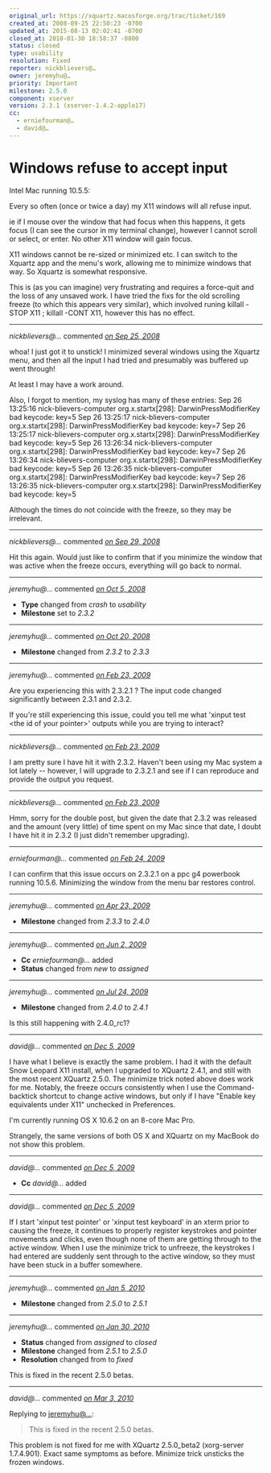 ```yaml
---
original_url: https://xquartz.macosforge.org/trac/ticket/169
created_at: 2008-09-25 22:50:23 -0700
updated_at: 2015-08-13 02:02:41 -0700
closed_at: 2010-01-30 18:58:37 -0800
status: closed
type: usability
resolution: Fixed
reporter: nickblievers@…
owner: jeremyhu@…
priority: Important
milestone: 2.5.0
component: xserver
version: 2.3.1 (xserver-1.4.2-apple17)
cc:
  - erniefourman@…
  - david@…
---
```


Windows refuse to accept input
==============================


Intel Mac running 10.5.5:

Every so often (once or twice a day) my X11 windows will all refuse input.

ie if I mouse over the window that had focus when this happens, it gets focus (I can see the cursor in my terminal change), however I cannot scroll or select, or enter. No other X11 window will gain focus.

X11 windows cannot be re-sized or minimized etc. I can switch to the Xquartz app and the menu's work, allowing me to minimize windows that way. So Xquartz is somewhat responsive.

This is (as you can imagine) very frustrating and requires a force-quit and the loss of any unsaved work. I have tried the fixs
for the old scrolling freeze (to which this appears very similar), which involved runing killall -STOP X11 ; killall -CONT X11, however this has no effect.



---

*nickblievers@…* commented *[on Sep 25, 2008](https://xquartz.macosforge.org/trac/ticket/169#comment:1 "September 25, 2008 at 10:52 PM PDT")*

whoa! I just got it to unstick! I minimized several windows using the Xquartz menu, and then all the input I had tried and presumably was buffered up went through!

At least I may have a work around.

Also, I forgot to mention, my syslog has many of these entries:
Sep 26 13:25:16 nick-blievers-computer org.x.startx\[298\]: DarwinPressModifierKey bad keycode: key=5
Sep 26 13:25:17 nick-blievers-computer org.x.startx\[298\]: DarwinPressModifierKey bad keycode: key=7
Sep 26 13:25:17 nick-blievers-computer org.x.startx\[298\]: DarwinPressModifierKey bad keycode: key=5
Sep 26 13:26:34 nick-blievers-computer org.x.startx\[298\]: DarwinPressModifierKey bad keycode: key=7
Sep 26 13:26:34 nick-blievers-computer org.x.startx\[298\]: DarwinPressModifierKey bad keycode: key=5
Sep 26 13:26:35 nick-blievers-computer org.x.startx\[298\]: DarwinPressModifierKey bad keycode: key=7
Sep 26 13:26:35 nick-blievers-computer org.x.startx\[298\]: DarwinPressModifierKey bad keycode: key=5

Although the times do not coincide with the freeze, so they may be irrelevant.



---

*nickblievers@…* commented *[on Sep 29, 2008](https://xquartz.macosforge.org/trac/ticket/169#comment:2 "September 29, 2008 at 11:31 PM PDT")*

Hit this again. Would just like to confirm that if you minimize the window that was active when the freeze occurs, everything will go back to normal.



---

*jeremyhu@…* commented *[on Oct 5, 2008](https://xquartz.macosforge.org/trac/ticket/169#comment:3 "October 5, 2008 at 3:47 PM PDT")*

-   **Type** changed from *crash* to *usability*
-   **Milestone** set to *2.3.2*



---

*jeremyhu@…* commented *[on Oct 20, 2008](https://xquartz.macosforge.org/trac/ticket/169#comment:4 "October 20, 2008 at 12:46 PM PDT")*

-   **Milestone** changed from *2.3.2* to *2.3.3*



---

*jeremyhu@…* commented *[on Feb 23, 2009](https://xquartz.macosforge.org/trac/ticket/169#comment:5 "February 23, 2009 at 1:19 AM PST")*

Are you experiencing this with 2.3.2.1 ? The input code changed significantly between 2.3.1 and 2.3.2.

If you're still experiencing this issue, could you tell me what 'xinput test &lt;the id of your pointer&gt;' outputs while you are trying to interact?



---

*nickblievers@…* commented *[on Feb 23, 2009](https://xquartz.macosforge.org/trac/ticket/169#comment:6 "February 23, 2009 at 1:26 AM PST")*

I am pretty sure I have hit it with 2.3.2. Haven't been using my Mac system a lot lately -- however, I will upgrade to 2.3.2.1 and see if I can reproduce and provide the output you request.



---

*nickblievers@…* commented *[on Feb 23, 2009](https://xquartz.macosforge.org/trac/ticket/169#comment:7 "February 23, 2009 at 1:28 AM PST")*

Hmm, sorry for the double post, but given the date that 2.3.2 was released and the amount (very little) of time spent on my Mac since that date, I doubt I have hit it in 2.3.2 (I just didn't remember upgrading).



---

*erniefourman@…* commented *[on Feb 24, 2009](https://xquartz.macosforge.org/trac/ticket/169#comment:8 "February 24, 2009 at 3:33 PM PST")*

I can confirm that this issue occurs on 2.3.2.1 on a ppc g4 powerbook running 10.5.6. Minimizing the window from the menu bar restores control.



---

*jeremyhu@…* commented *[on Apr 23, 2009](https://xquartz.macosforge.org/trac/ticket/169#comment:9 "April 23, 2009 at 2:08 PM PDT")*

-   **Milestone** changed from *2.3.3* to *2.4.0*



---

*jeremyhu@…* commented *[on Jun 2, 2009](https://xquartz.macosforge.org/trac/ticket/169#comment:10 "June 2, 2009 at 12:01 PM PDT")*

-   **Cc** *erniefourman@…* added
-   **Status** changed from *new* to *assigned*



---

*jeremyhu@…* commented *[on Jul 24, 2009](https://xquartz.macosforge.org/trac/ticket/169#comment:11 "July 24, 2009 at 11:37 PM PDT")*

-   **Milestone** changed from *2.4.0* to *2.4.1*

Is this still happening with 2.4.0\_rc1?



---

*david@…* commented *[on Dec 5, 2009](https://xquartz.macosforge.org/trac/ticket/169#comment:12 "December 5, 2009 at 9:11 PM PST")*

I have what I believe is exactly the same problem. I had it with the default Snow Leopard X11 install, when I upgraded to XQuartz 2.4.1, and still with the most recent XQuartz 2.5.0. The minimize trick noted above does work for me. Notably, the freeze occurs consistently when I use the Command-backtick shortcut to change active windows, but only if I have "Enable key equivalents under X11" unchecked in Preferences.

I'm currently running OS X 10.6.2 on an 8-core Mac Pro.

Strangely, the same versions of both OS X and XQuartz on my MacBook do not show this problem.



---

*david@…* commented *[on Dec 5, 2009](https://xquartz.macosforge.org/trac/ticket/169#comment:13 "December 5, 2009 at 9:12 PM PST")*

-   **Cc** *david@…* added



---

*david@…* commented *[on Dec 5, 2009](https://xquartz.macosforge.org/trac/ticket/169#comment:14 "December 5, 2009 at 9:24 PM PST")*

If I start 'xinput test pointer' or 'xinput test keyboard' in an xterm prior to causing the freeze, it continues to properly register keystrokes and pointer movements and clicks, even though none of them are getting through to the active window. When I use the minimize trick to unfreeze, the keystrokes I had entered are suddenly sent through to the active window, so they must have been stuck in a buffer somewhere.



---

*jeremyhu@…* commented *[on Jan 5, 2010](https://xquartz.macosforge.org/trac/ticket/169#comment:15 "January 5, 2010 at 7:09 PM PST")*

-   **Milestone** changed from *2.5.0* to *2.5.1*



---

*jeremyhu@…* commented *[on Jan 30, 2010](https://xquartz.macosforge.org/trac/ticket/169#comment:16 "January 30, 2010 at 6:58 PM PST")*

-   **Status** changed from *assigned* to *closed*
-   **Milestone** changed from *2.5.1* to *2.5.0*
-   **Resolution** changed from to *fixed*

This is fixed in the recent 2.5.0 betas.



---

*david@…* commented *[on Mar 3, 2010](https://xquartz.macosforge.org/trac/ticket/169#comment:17 "March 3, 2010 at 8:48 AM PST")*

Replying to [jeremyhu@…](https://xquartz.macosforge.org/trac/ticket/169#comment:16):

> This is fixed in the recent 2.5.0 betas.

This problem is not fixed for me with XQuartz 2.5.0\_beta2 (xorg-server 1.7.4.901). Exact same symptoms as before. Minimize trick unsticks the frozen windows.




